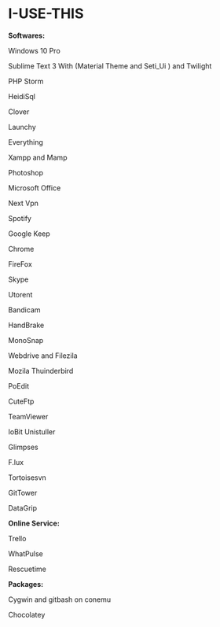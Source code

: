 # I-USE-THIS

<strong>Softwares:</strong>

Windows 10 Pro

Sublime Text 3 With (Material Theme and Seti_Ui ) and Twilight

PHP Storm

HeidiSql

Clover

Launchy

Everything

Xampp and Mamp

Photoshop

Microsoft Office

Next Vpn

Spotify

Google Keep

Chrome

FireFox

Skype

Utorent

Bandicam

HandBrake

MonoSnap

Webdrive and Filezila

Mozila Thuinderbird

PoEdit

CuteFtp

TeamViewer

IoBit Unistuller

Glimpses

F.lux

Tortoisesvn

GitTower

DataGrip

<strong>Online Service:</strong>

Trello

WhatPulse

Rescuetime

<strong>Packages:</strong>

Cygwin and gitbash on conemu

Chocolatey

